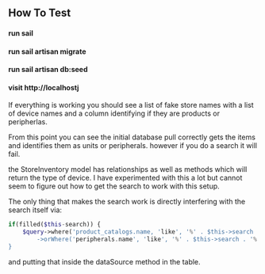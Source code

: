 ## How To Test
#### run sail
#### run sail artisan migrate
#### run sail artisan db:seed
#### visit http://localhostj

If everything is working you should see a list of fake store names with a list of device names and a column identifying if they are products or peripherlas.

From this point you can see the initial database pull correctly gets the items and identifies them as units or peripherals. however if you do a search it will fail.

the StoreInventory model has relationships as well as methods which will return the type of device. I have experimented with this a lot but cannot seem to figure out how to get the search to work with this setup.

The only thing that makes the search work is directly interfering with the search itself via:

```php
if(filled($this-search)) {
    $query->where('product_catalogs.name, 'like', '%' . $this->search . '%')
        ->orWhere('peripherals.name', 'like', '%' . $this->search . '%');
}
```

and putting that inside the dataSource method in the table.